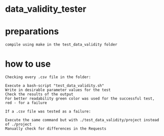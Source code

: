 # data_validity_tester

# preparations

	compile using make in the test_data_validity folder
	
# how to use

	Checking every .csv file in the folder:
	
	Execute a bash-script "test_data_validity.sh"
	Write in desirable parameter values for the test
	Check the results of the output
	For better readability green color was used for the successful test, red - for a failure
	
	If a .csv file was tested as a failure:
	
	Execute the same command but with ./test_data_validity/project instead of ./project
	Manually check for differences in the Requests
